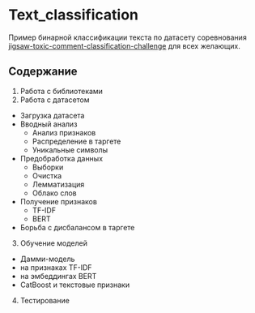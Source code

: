 # Text_classification
Пример бинарной классификации текста по датасету соревнования [jigsaw-toxic-comment-classification-challenge](https://www.kaggle.com/competitions/jigsaw-toxic-comment-classification-challenge/) для всех желающих.


## Содержание

1. Работа с библиотеками
2.  Работа с датасетом
  * Загрузка датасета
  * Вводный анализ
      * Анализ признаков
      * Распределение в таргете
      * Уникальные символы
  * Предобработка данных
      * Выборки
      * Очистка
      * Лемматизация
      * Облако слов
  * Получение признаков
      * TF-IDF
      * BERT
  * Борьба с дисбалансом в таргете
3.  Обучение моделей
  * Дамми-модель
  * на признаках TF-IDF
  * на эмбеддингах BERT
  * CatBoost и текстовые признаки
4.  Тестирование
